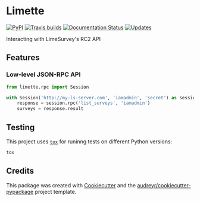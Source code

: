 # Limette

[//]: # (Badges)
[![PyPI](https://img.shields.io/pypi/v/limette.svg)][pypi]
[![Travis builds](https://img.shields.io/travis/mrfunnyshoes/limette.svg)][travis]
[![Documentation Status](https://readthedocs.org/projects/limette/badge/?version=latest)][docs]
[![Updates](https://pyup.io/repos/github/mrfunnyshoes/limette/shield.svg)][pyup]

Interacting with LimeSurvey's RC2 API

## Features

### Low-level JSON-RPC API

```python
from limette.rpc import Session

with Session('http://my-ls-server.com', 'iamadmin', 'secret') as session:
    response = session.rpc('list_surveys', 'iamadmin')
    surveys = response.result
```

## Testing

This project uses [`tox`](https://tox.readthedocs.io/en/latest/) for runinng tests on different Python versions:

```bash
tox
```

## Credits

This package was created with [Cookiecutter] and the [audreyr/cookiecutter-pypackage] project template.

[pypi]: https://pypi.python.org/pypi/limette
[travis]: https://travis-ci.org/mrfunnyshoes/limette
[docs]: https://limette.readthedocs.io/en/latest/?badge=latest
[pyup]: https://pyup.io/repos/github/mrfunnyshoes/limette/

[Cookiecutter]: https://github.com/audreyr/cookiecutter
[audreyr/cookiecutter-pypackage]: https://github.com/audreyr/cookiecutter-pypackage
